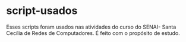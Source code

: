 # script-usados
Esses scripts foram usados nas atividades do curso do SENAI- Santa Cecília de Redes de Computadores. É feito com o propósito de estudo.
